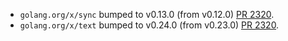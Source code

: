 * `golang.org/x/sync` bumped to v0.13.0 (from v0.12.0) [PR 2320](https://github.com/provenance-io/provenance/pull/2320).
* `golang.org/x/text` bumped to v0.24.0 (from v0.23.0) [PR 2320](https://github.com/provenance-io/provenance/pull/2320).
